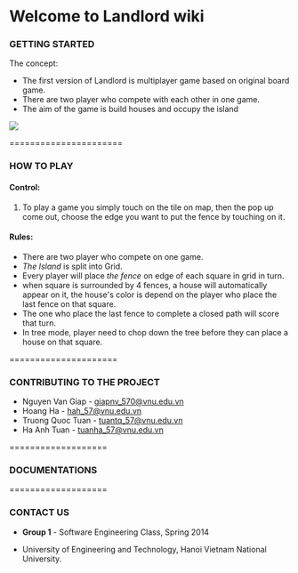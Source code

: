 Welcome to Landlord wiki
===



### GETTING STARTED

The concept:

*  	The first version of Landlord is multiplayer game based on original board game.
*	There are two player who compete with each other in one game.
* 	The aim of the game is build houses and occupy the island



![](https://trello-attachments.s3.amazonaws.com/52c4f6123915d4930f0201d2/530711763f3a2e8a45410d84/e66e722756b80f05deba192a0bde516c/Landlord_draft-01.png)


======================
### HOW TO PLAY


#### Control: 

   1. To play a game you simply touch on the tile on map, then the pop up come out, choose the edge you want to put the fence by touching on it.


#### Rules: 

   - There are two player who compete on one game.
   - *The Island* is split into Grid.
   - Every player will place *the fence* on edge of each square in grid in turn.
   - when square is surrounded by 4 fences, a house will automatically appear on it, the house's color is depend on the player who place the last fence on that square.
   - The one who place the last fence to complete a closed path will score that turn. 
   - In tree mode, player need to chop down the tree before they can place a house on that square.

=====================
### CONTRIBUTING TO THE PROJECT


- Nguyen Van Giap - giapnv_570@vnu.edu.vn
- Hoang Ha  - hah_57@vnu.edu.vn
- Truong Quoc Tuan - tuantq_57@vnu.edu.vn
- Ha Anh Tuan - tuanha_57@vnu.edu.vn

=================== 

### DOCUMENTATIONS

===================

### CONTACT US


- __Group 1__ -  Software Engineering Class, Spring 2014

- University of Engineering and Technology, Hanoi Vietnam National University.


